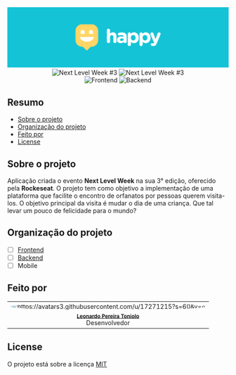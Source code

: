 <div align="center">
  <img src=".github/assets/cover.svg" >
</div>

<div align="center">
  <img src="https://img.shields.io/badge/Next%20Level%20Week-%233-9466FF?style=for-the-badge" alt="Next Level Week #3" />
  <img src="https://img.shields.io/badge/evento%20da-rockeseat-9466FF?style=for-the-badge" alt="Next Level Week #3" />
</div>

<div align="center">
  <img src="https://img.shields.io/badge/frontend%3F-sim-FFD666?style=for-the-badge" alt="Frontend" />
  <img src="https://img.shields.io/badge/backend%3F-sim-FFD666?style=for-the-badge" alt="Backend" />
</div>

## Resumo
- [Sobre o projeto](#sobre-o-projeto)
- [Organização do projeto](#organização-do-projeto)
- [Feito por](#feito-por)
- [License](#license)

## Sobre o projeto
Aplicação criada o evento **Next Level Week** na sua 3° edição, oferecido pela **Rockeseat**. O projeto tem como objetivo a implementação de uma plataforma que facilite o encontro de orfanatos por pessoas querem visita-los. O objetivo principal da visita é mudar o dia de uma criança. 
Que tal levar um pouco de felicidade para o mundo?  

## Organização do projeto
- [ ] [Frontend](https://github.com/LeonardoToniolo/NLW-HAPPY/tree/main/web)
- [ ] [Backend](https://github.com/LeonardoToniolo/NLW-HAPPY/tree/main/backend)
- [ ] Mobile

## Feito por
<table>
  <tr>
    <td align="center"><img style="border-radius: 50%;" src="" width="100px;" alt="https://avatars3.githubusercontent.com/u/17271215?s=60&amp;v=4"/><br /><sub><b><a href="https://www.linkedin.com/in/toniolo-leonardo/" title="Leonardo">Leonardo Pereira Toniolo</a></b></sub><br/>Desenvolvedor</td>
  </tr>
</table>

## License
O projeto está sobre a licença [MIT](./LICENSE)